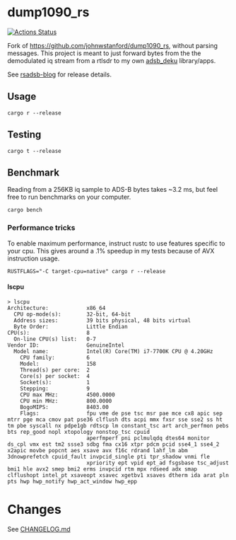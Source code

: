 # dump1090_rs
[![Actions Status](https://github.com/rsadsb/dump1090_rs/workflows/CI/badge.svg)](https://github.com/rsadsb/dump1090_rs/actions)

Fork of https://github.com/johnwstanford/dump1090_rs, without parsing messages.
This project is meant to just forward bytes from the the demodulated iq stream from a rtlsdr to my own [adsb_deku](https://github.com/rsadsb/adsb_deku) library/apps.

See [rsadsb-blog](https://rsadsb.github.io/) for release details.

## Usage

```
cargo r --release
```

## Testing
```
cargo t --release
```

## Benchmark

Reading from a 256KB iq sample to ADS-B bytes takes ~3.2 ms, but feel free to run benchmarks on your computer.
```
cargo bench
```

### Performance tricks

To enable maximum performance, instruct rustc to use features specific to your cpu.
This gives around a .1% speedup in my tests because of AVX instruction usage.
```
RUSTFLAGS="-C target-cpu=native" cargo r --release
```

#### lscpu
```
> lscpu
Architecture:            x86_64
  CPU op-mode(s):        32-bit, 64-bit
  Address sizes:         39 bits physical, 48 bits virtual
  Byte Order:            Little Endian
CPU(s):                  8
  On-line CPU(s) list:   0-7
Vendor ID:               GenuineIntel
  Model name:            Intel(R) Core(TM) i7-7700K CPU @ 4.20GHz
    CPU family:          6
    Model:               158
    Thread(s) per core:  2
    Core(s) per socket:  4
    Socket(s):           1
    Stepping:            9
    CPU max MHz:         4500.0000
    CPU min MHz:         800.0000
    BogoMIPS:            8403.00
    Flags:               fpu vme de pse tsc msr pae mce cx8 apic sep mtrr pge mca cmov pat pse36 clflush dts acpi mmx fxsr sse sse2 ss ht tm pbe syscall nx pdpe1gb rdtscp lm constant_tsc art arch_perfmon pebs bts rep_good nopl xtopology nonstop_tsc cpuid
                         aperfmperf pni pclmulqdq dtes64 monitor ds_cpl vmx est tm2 ssse3 sdbg fma cx16 xtpr pdcm pcid sse4_1 sse4_2 x2apic movbe popcnt aes xsave avx f16c rdrand lahf_lm abm 3dnowprefetch cpuid_fault invpcid_single pti tpr_shadow vnmi fle
                         xpriority ept vpid ept_ad fsgsbase tsc_adjust bmi1 hle avx2 smep bmi2 erms invpcid rtm mpx rdseed adx smap clflushopt intel_pt xsaveopt xsavec xgetbv1 xsaves dtherm ida arat pln pts hwp hwp_notify hwp_act_window hwp_epp
```

# Changes
See [CHANGELOG.md](https://github.com/rsadsb/dump1090_rs/blob/master/CHANGELOG.md)
